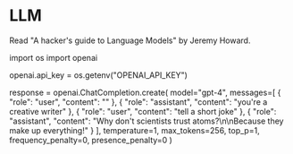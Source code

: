 # LLM
Read "A hacker's guide to Language Models" by Jeremy Howard.

import os
import openai

openai.api_key = os.getenv("OPENAI_API_KEY")

response = openai.ChatCompletion.create(
  model="gpt-4",
  messages=[
    {
      "role": "user",
      "content": ""
    },
    {
      "role": "assistant",
      "content": "you're a creative writer"
    },
    {
      "role": "user",
      "content": "tell a short joke"
    },
    {
      "role": "assistant",
      "content": "Why don't scientists trust atoms?\n\nBecause they make up everything!"
    }
  ],
  temperature=1,
  max_tokens=256,
  top_p=1,
  frequency_penalty=0,
  presence_penalty=0
)

